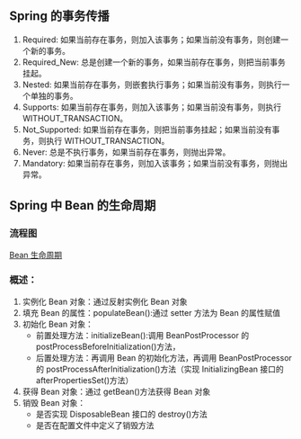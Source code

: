 ## Spring 的事务传播

1. Required: 如果当前存在事务，则加入该事务；如果当前没有事务，则创建一个新的事务。
2. Required_New: 总是创建一个新的事务，如果当前存在事务，则把当前事务挂起。
3. Nested: 如果当前存在事务，则嵌套执行事务；如果当前没有事务，则执行一个单独的事务。
4. Supports: 如果当前存在事务，则加入该事务；如果当前没有事务，则执行 WITHOUT_TRANSACTION。
5. Not_Supported: 如果当前存在事务，则把当前事务挂起；如果当前没有事务，则执行 WITHOUT_TRANSACTION。
6. Never: 总是不执行事务，如果当前存在事务，则抛出异常。
7. Mandatory: 如果当前存在事务，则加入该事务；如果当前没有事务，则抛出异常。

## Spring 中 Bean 的生命周期

### 流程图

[Bean 生命周期](../static/image/Bean的生命周期.png)

### 概述：

1. 实例化 Bean 对象：通过反射实例化 Bean 对象
2. 填充 Bean 的属性：populateBean():通过 setter 方法为 Bean 的属性赋值
3. 初始化 Bean 对象：
   - 前置处理方法：initializeBean():调用 BeanPostProcessor 的 postProcessBeforeInitialization()方法，
   - 后置处理方法：再调用 Bean 的初始化方法，再调用 BeanPostProcessor 的 postProcessAfterInitialization()方法（实现 InitializingBean 接口的 afterPropertiesSet()方法）
4. 获得 Bean 对象：通过 getBean()方法获得 Bean 对象
5. 销毁 Bean 对象：
   - 是否实现 DisposableBean 接口的 destroy()方法
   - 是否在配置文件中定义了销毁方法
